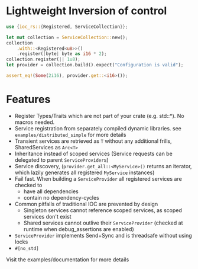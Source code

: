 # Lightweight Inversion of control
``` rust
use {ioc_rs::{Registered, ServiceCollection}};

let mut collection = ServiceCollection::new();
collection
    .with::<Registered<u8>>()
    .register(|byte| byte as i16 * 2);
collection.register(|| 1u8);
let provider = collection.build().expect("Configuration is valid");

assert_eq!(Some(2i16), provider.get::<i16>());

```
# Features
- Register Types/Traits which are not part of your crate (e.g. std::*). No macros needed.
- Service registration from separately compiled dynamic libraries. see `examples/distributed_simple` for more details
- Transient services are retrieved as `T` without any additional frills, SharedServices as `Arc<T>`
- Inheritance instead of scoped services (Service requests can be delegated to parent `ServiceProvider`s)
- Service discovery, (`provider.get_all::<MyService>()` returns an iterator, which lazily generates all registered `MyService` instances)
- Fail fast. When building a `ServiceProvider` all registered services are checked to
  - have all dependencies
  - contain no dependency-cycles
- Common pitfalls of traditional IOC are prevented by design
  - Singleton services cannot reference scoped services, as scoped services don't exist
  - Shared services cannot outlive their `ServiceProvider` (checked at runtime when debug_assertions are enabled)
- `ServiceProvider` implements Send+Sync and is threadsafe without using locks
- `#[no_std]`

Visit the examples/documentation for more details